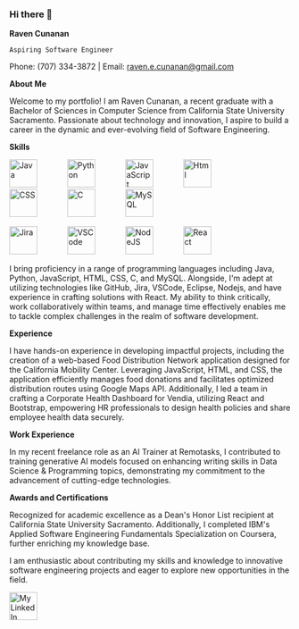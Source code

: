 ### Hi there 👋

**Raven Cunanan**

`Aspiring Software Engineer`

Phone: (707) 334-3872 | Email: raven.e.cunanan@gmail.com

**About Me**

Welcome to my portfolio! I am Raven Cunanan, a recent graduate with a Bachelor of Sciences in Computer Science from California State University Sacramento. Passionate about technology and innovation, I aspire to build a career in the dynamic and ever-evolving field of Software Engineering.

**Skills**

<p float="left">
  <img src="https://cdn.jsdelivr.net/gh/devicons/devicon/icons/java/java-original-wordmark.svg" alt="Java" width="50" height="50" style="margin-right: 50px;" />
  <img src="https://cdn.jsdelivr.net/gh/devicons/devicon/icons/python/python-original-wordmark.svg" alt="Python" width="50" height="50" style="margin-right: 50px;" />
  <img src="https://cdn.jsdelivr.net/gh/devicons/devicon/icons/javascript/javascript-original.svg" alt="JavaScript" width="50" height="50" style="margin-right: 50px;" />
  <img src="https://cdn.jsdelivr.net/gh/devicons/devicon/icons/html5/html5-original-wordmark.svg" alt="Html" width="50" height="50" style="margin-right: 50px;" />
  <img src="https://cdn.jsdelivr.net/gh/devicons/devicon/icons/css3/css3-original-wordmark.svg" alt="CSS" width="50" height="50" style="margin-right: 50px;" />
  <img src="https://cdn.jsdelivr.net/gh/devicons/devicon/icons/c/c-plain.svg" alt="C" width="50" height="50" style="margin-right: 50px;" />
  <img src="https://cdn.jsdelivr.net/gh/devicons/devicon/icons/mysql/mysql-original-wordmark.svg" alt="MySQL" width="50" height="50" style="margin-right: 50px;" />
</p>

<p float="left">
  <img src="https://cdn.jsdelivr.net/gh/devicons/devicon/icons/jira/jira-original-wordmark.svg" alt="Jira" width="50" height="50" style="margin-right: 50px;" />
  <img src="https://cdn.jsdelivr.net/gh/devicons/devicon/icons/vscode/vscode-original-wordmark.svg" alt="VSCode" width="50" height="50" style="margin-right: 50px;" />
  <img src="https://cdn.jsdelivr.net/gh/devicons/devicon/icons/nodejs/nodejs-original-wordmark.svg" alt="NodeJS" width="50" height="50" style="margin-right: 50px;" />
  <img src="https://cdn.jsdelivr.net/gh/devicons/devicon/icons/react/react-original-wordmark.svg" alt="React" width="50" height="50" style="margin-right: 50px;" />
</p>

I bring proficiency in a range of programming languages including Java, Python, JavaScript, HTML, CSS, C, and MySQL. Alongside, I'm adept at utilizing technologies like GitHub, Jira, VSCode, Eclipse, Nodejs, and have experience in crafting solutions with React. My ability to think critically, work collaboratively within teams, and manage time effectively enables me to tackle complex challenges in the realm of software development.

**Experience**

I have hands-on experience in developing impactful projects, including the creation of a web-based Food Distribution Network application designed for the California Mobility Center. Leveraging JavaScript, HTML, and CSS, the application efficiently manages food donations and facilitates optimized distribution routes using Google Maps API. Additionally, I led a team in crafting a Corporate Health Dashboard for Vendia, utilizing React and Bootstrap, empowering HR professionals to design health policies and share employee health data securely.

**Work Experience**

In my recent freelance role as an AI Trainer at Remotasks, I contributed to training generative AI models focused on enhancing writing skills in Data Science & Programming topics, demonstrating my commitment to the advancement of cutting-edge technologies.

**Awards and Certifications**

Recognized for academic excellence as a Dean's Honor List recipient at California State University Sacramento. Additionally, I completed IBM's Applied Software Engineering Fundamentals Specialization on Coursera, further enriching my knowledge base.

I am enthusiastic about contributing my skills and knowledge to innovative software engineering projects and eager to explore new opportunities in the field.

 <a href="(https://www.linkedin.com/in/ravencunanan/)">
  <img src="https://cdn.jsdelivr.net/gh/devicons/devicon/icons/linkedin/linkedin-original.svg" alt="My LinkedIn" width="50" height="50" style="margin-right: 50px;" />
 </a>


<!--
**RavenCunanan/RavenCunanan** is a ✨ _special_ ✨ repository because its `README.md` (this file) appears on your GitHub profile.

Here are some ideas to get you started:

- 🔭 I’m currently working on ...
- 🌱 I’m currently learning ...
- 👯 I’m looking to collaborate on ...
- 🤔 I’m looking for help with ...
- 💬 Ask me about ...
- 📫 How to reach me: ...
- 😄 Pronouns: ...
- ⚡ Fun fact: ...
-->
